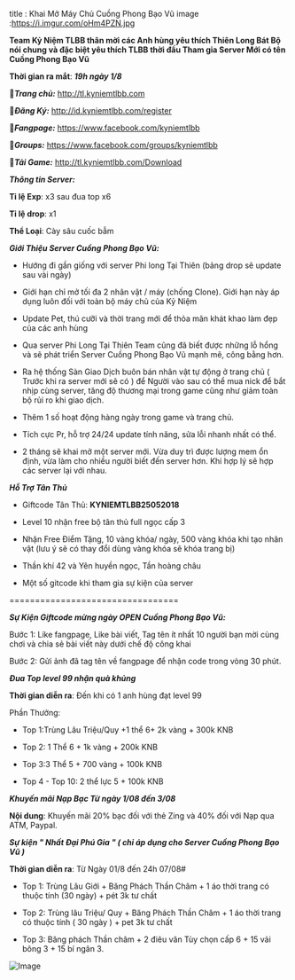 title : Khai Mở Máy Chủ Cuồng Phong Bạo Vũ
image :https://i.imgur.com/oHm4PZN.jpg

**Team Kỷ Niệm TLBB thân mời các Anh hùng yêu thích Thiên Long Bát Bộ nói chung và đặc biệt yêu thích TLBB thời đầu Tham gia Server Mới có tên Cuồng Phong Bạo Vũ**

️**Thời gian ra mắt**: ***19h ngày 1/8***

🔰***Trang chủ:*** http://tl.kyniemtlbb.com

🔰***Đăng Ký:*** http://id.kyniemtlbb.com/register

🔰***Fangpage:*** https://www.facebook.com/kyniemtlbb

🔰***Groups:*** https://www.facebook.com/groups/kyniemtlbb

🔰***Tải Game:*** http://tl.kyniemtlbb.com/Download

️***Thông tin Server:*** 

**Tỉ lệ Exp**: x3 sau đua top x6

**Tỉ lệ drop**: x1

**Thể Loại**: Cày sâu cuốc bẫm

️***Giới Thiệu Server Cuồng Phong Bạo Vũ:***

- Hướng đi gần giống với server Phi long Tại Thiên (bảng drop sẽ update sau vài ngày)

- Giới hạn chỉ mở tối đa 2 nhân vật / máy (chống Clone). Giới hạn này áp dụng luôn đối với toàn bộ máy chủ của Kỷ Niệm 

- Update Pet, thú cưỡi và thời trang mới để thỏa mãn khát khao làm đẹp của các anh hùng

- Qua server Phi Long Tại Thiên Team cũng đã biết được những lỗ hổng và sẽ phát triển Server Cuồng Phong Bạo Vũ mạnh mẽ, công bằng hơn.

- Ra hệ thống Sàn Giao Dịch buôn bán nhân vật tự động ở trang chủ ( Trước khi ra server mới sẽ có ) để Người vào sau có thể mua nick để bắt nhịp cùng server, tăng độ thương mại trong game cũng như giảm toàn bộ rủi ro khi giao dịch.

- Thêm 1 số hoạt động hàng ngày trong game và trang chủ.

- Tích cực Pr, hỗ trợ 24/24 update tính năng, sửa lỗi nhanh nhất có thể.

- 2 tháng sẽ khai mở một server mới. Vừa duy trì được lượng mem ổn định, vừa làm cho nhiều người biết đến server hơn. Khi hợp lý sẽ hợp các server lại với nhau.

️***Hỗ Trợ Tân Thủ***

- Giftcode Tân Thủ: **KYNIEMTLBB25052018**

- Level 10 nhận free bộ tân thủ full ngọc cấp 3

- Nhận Free Điểm Tặng, 10 vàng khóa/ ngày, 500 vàng khóa khi tạo nhân vật (lưu ý sẽ có thay đổi dùng vàng khóa sẽ khóa trang bị)

-  Thần khí 42 và Yên huyền ngọc, Tần hoàng châu

-  Một số gitcode khi tham gia sự kiện của server

=================================

***Sự Kiện Giftcode mừng ngày OPEN Cuồng Phong Bạo Vũ:***

Bước 1: Like fangpage, Like bài viết, Tag tên ít nhất 10 người bạn mời cùng chơi và chia sẻ bài viết này dưới chế độ công khai

Bước 2: Gửi ảnh đã tag tên về fangpage để nhận code trong vòng 30 phút.

***Đua Top level 99 nhận quà khủng***

**Thời gian diễn ra**: Đến khi có 1 anh hùng đạt level 99

Phần Thưởng: 

- Top 1:Trùng Lâu Triệu/Quy +1 thể 6+ 2k vàng + 300k KNB

- Top 2: 1 Thể 6 + 1k vàng + 200k KNB

- Top 3:3 Thể 5 + 700 vàng + 100k KNB

- Top 4 - Top 10: 2 thể lực 5 + 100k KNB

***Khuyến mãi Nạp Bạc Từ ngày 1/08 đến 3/08***

**Nội dung**: Khuyến mãi 20% bạc đối với thẻ Zing và 40% đối với Nạp qua ATM, Paypal.

***Sự kiện " Nhất Đại Phú Gia " ( chỉ áp dụng cho Server Cuồng Phong Bạo Vũ )***
 
  **Thời gian diễn ra**: Từ Ngày 01/8 đến 24h 07/08#

- Top 1: Trùng Lâu Giới + Băng Phách Thần Châm + 1 áo thời trang có thuộc tính (30 ngày) + pét 3k tư chất

- Top 2: Trùng lâu Triệu/ Quy + Băng Phách Thần Châm + 1 áo thời trang có thuộc tính ( 30 ngày ) + pet 3k tư chất

- Top 3: Băng phách Thần châm + 2 điêu văn Tùy chọn cấp 6 + 15 vải bông 3 + 15 bí ngân 3.

![Image](https://i.imgur.com/oHm4PZN.jpg)
